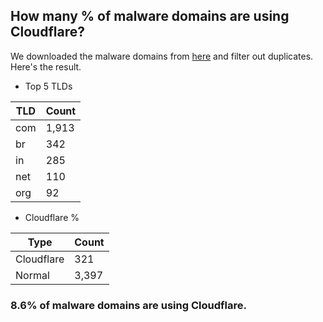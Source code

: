 ## How many % of malware domains are using Cloudflare?


We downloaded the malware domains from [here](https://urlhaus.abuse.ch) and filter out duplicates.
Here's the result.


[//]: # (start replacement)


- Top 5 TLDs

| TLD | Count |
| --- | --- |
| com | 1,913 |
| br | 342 |
| in | 285 |
| net | 110 |
| org | 92 |


- Cloudflare %

| Type | Count |
| --- | --- |
| Cloudflare | 321 |
| Normal | 3,397 |


### 8.6% of malware domains are using Cloudflare.